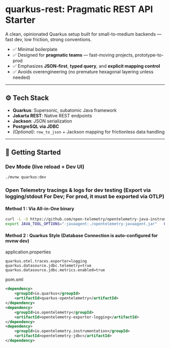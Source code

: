 # quarkus-rest: Pragmatic REST API Starter

A clean, opinionated Quarkus setup built for small-to-medium backends — fast dev, low friction, strong conventions.

- ✅ Minimal boilerplate  
- ✅ Designed for **pragmatic teams** — fast-moving projects, prototype-to-prod  
- ✅ Emphasizes **JSON-first**, **typed query**, and **explicit mapping control**  
- ✅ Avoids overengineering (no premature hexagonal layering unless needed)  

---

## ⚙️ Tech Stack

- **Quarkus**: Supersonic, subatomic Java framework  
- **Jakarta REST**: Native REST endpoints  
- **Jackson**: JSON serialization  
- **PostgreSQL via JDBC**  
- *(Optional)*: `row_to_json` + Jackson mapping for frictionless data handling

---

## 🚀 Getting Started

### Dev Mode (live reload + Dev UI)

```bash
./mvnw quarkus:dev
```
### Open Telemetry tracings & logs for dev testing (Export via logging/stdout For Dev; For prod, it must be exported via OTLP)

#### Method 1 : Via All-in-One binary
```bash
curl -L -O https://github.com/open-telemetry/opentelemetry-java-instrumentation/releases/latest/download/opentelemetry-javaagent.jar
export JAVA_TOOL_OPTIONS="-javaagent:./opentelemetry-javaagent.jar"   OTEL_TRACES_EXPORTER=logging OTEL_LOGS_EXPORTER=logging OTEL_INSTRUMENTATION_JDBC_ENABLED=true
```
#### Method 2 : Quarkus Style (Database Connection is auto-configured for mvnw dev)
application.properties
```properties
quarkus.otel.traces.exporter=logging 
quarkus.datasource.jdbc.telemetry=true
quarkus.datasource.jdbc.metrics.enabled=true
```
pom.xml
```xml
<dependency>
    <groupId>io.quarkus</groupId>
    <artifactId>quarkus-opentelemetry</artifactId>
</dependency>
<dependency>
    <groupId>io.opentelemetry</groupId>
    <artifactId>opentelemetry-exporter-logging</artifactId>
</dependency>
<dependency>
    <groupId>io.opentelemetry.instrumentation</groupId>
    <artifactId>opentelemetry-jdbc</artifactId>
</dependency>
```
